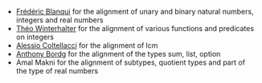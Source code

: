 - [Frédéric Blanqui](https://blanqui.gitlabpages.inria.fr/) for the alignment of unary and binary natural numbers, integers and real numbers
- [Théo Winterhalter](https://theowinterhalter.github.io/) for the alignment of various functions and predicates on integers
- [Alessio Coltellacci](https://github.com/notbad4u) for the alignment of lcm
- [Anthony Bordg](https://sites.google.com/site/anthonybordg/) for the alignment of the types sum, list, option
- Amal Makni for the alignment of subtypes, quotient types and part of the type of real numbers
